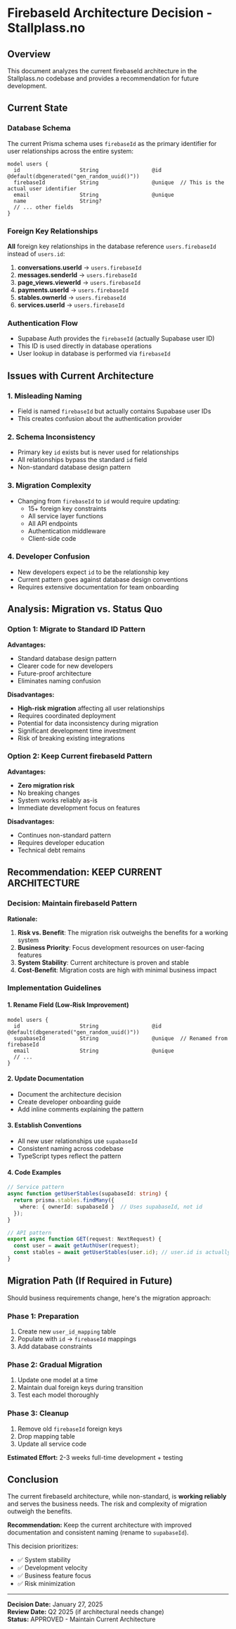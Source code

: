 # FirebaseId Architecture Decision - Stallplass.no

## Overview

This document analyzes the current firebaseId architecture in the Stallplass.no codebase and provides a recommendation for future development.

## Current State

### Database Schema
The current Prisma schema uses `firebaseId` as the primary identifier for user relationships across the entire system:

```prisma
model users {
  id                   String                 @id @default(dbgenerated("gen_random_uuid()"))
  firebaseId           String                 @unique  // This is the actual user identifier
  email                String                 @unique
  name                 String?
  // ... other fields
}
```

### Foreign Key Relationships
**All** foreign key relationships in the database reference `users.firebaseId` instead of `users.id`:

1. **conversations.userId** → `users.firebaseId`
2. **messages.senderId** → `users.firebaseId`  
3. **page_views.viewerId** → `users.firebaseId`
4. **payments.userId** → `users.firebaseId`
5. **stables.ownerId** → `users.firebaseId`
6. **services.userId** → `users.firebaseId`

### Authentication Flow
- Supabase Auth provides the `firebaseId` (actually Supabase user ID)
- This ID is used directly in database operations
- User lookup in database is performed via `firebaseId`

## Issues with Current Architecture

### 1. Misleading Naming
- Field is named `firebaseId` but actually contains Supabase user IDs
- This creates confusion about the authentication provider

### 2. Schema Inconsistency  
- Primary key `id` exists but is never used for relationships
- All relationships bypass the standard `id` field
- Non-standard database design pattern

### 3. Migration Complexity
- Changing from `firebaseId` to `id` would require updating:
  - 15+ foreign key constraints
  - All service layer functions
  - All API endpoints
  - Authentication middleware
  - Client-side code

### 4. Developer Confusion
- New developers expect `id` to be the relationship key
- Current pattern goes against database design conventions
- Requires extensive documentation for team onboarding

## Analysis: Migration vs. Status Quo

### Option 1: Migrate to Standard ID Pattern

**Advantages:**
- Standard database design pattern
- Clearer code for new developers  
- Future-proof architecture
- Eliminates naming confusion

**Disadvantages:**
- **High-risk migration** affecting all user relationships
- Requires coordinated deployment
- Potential for data inconsistency during migration
- Significant development time investment
- Risk of breaking existing integrations

### Option 2: Keep Current firebaseId Pattern

**Advantages:**
- **Zero migration risk**
- No breaking changes
- System works reliably as-is
- Immediate development focus on features

**Disadvantages:**
- Continues non-standard pattern
- Requires developer education
- Technical debt remains

## Recommendation: KEEP CURRENT ARCHITECTURE

### Decision: Maintain firebaseId Pattern

**Rationale:**
1. **Risk vs. Benefit**: The migration risk outweighs the benefits for a working system
2. **Business Priority**: Focus development resources on user-facing features  
3. **System Stability**: Current architecture is proven and stable
4. **Cost-Benefit**: Migration costs are high with minimal business impact

### Implementation Guidelines

#### 1. Rename Field (Low-Risk Improvement)
```prisma
model users {
  id                   String                 @id @default(dbgenerated("gen_random_uuid()"))
  supabaseId           String                 @unique  // Renamed from firebaseId
  email                String                 @unique
  // ...
}
```

#### 2. Update Documentation
- Document the architecture decision
- Create developer onboarding guide
- Add inline comments explaining the pattern

#### 3. Establish Conventions
- All new user relationships use `supabaseId`
- Consistent naming across codebase
- TypeScript types reflect the pattern

#### 4. Code Examples
```typescript
// Service pattern
async function getUserStables(supabaseId: string) {
  return prisma.stables.findMany({
    where: { ownerId: supabaseId }  // Uses supabaseId, not id
  });
}

// API pattern  
export async function GET(request: NextRequest) {
  const user = await getAuthUser(request);
  const stables = await getUserStables(user.id); // user.id is actually supabaseId
}
```

## Migration Path (If Required in Future)

Should business requirements change, here's the migration approach:

### Phase 1: Preparation
1. Create new `user_id_mapping` table
2. Populate with `id` → `firebaseId` mappings
3. Add database constraints

### Phase 2: Gradual Migration
1. Update one model at a time
2. Maintain dual foreign keys during transition
3. Test each model thoroughly

### Phase 3: Cleanup
1. Remove old `firebaseId` foreign keys
2. Drop mapping table
3. Update all service code

**Estimated Effort:** 2-3 weeks full-time development + testing

## Conclusion

The current firebaseId architecture, while non-standard, is **working reliably** and serves the business needs. The risk and complexity of migration outweigh the benefits.

**Recommendation:** Keep the current architecture with improved documentation and consistent naming (rename to `supabaseId`).

This decision prioritizes:
- ✅ System stability
- ✅ Development velocity  
- ✅ Business feature focus
- ✅ Risk minimization

---

**Decision Date:** January 27, 2025  
**Review Date:** Q2 2025 (if architectural needs change)  
**Status:** APPROVED - Maintain Current Architecture